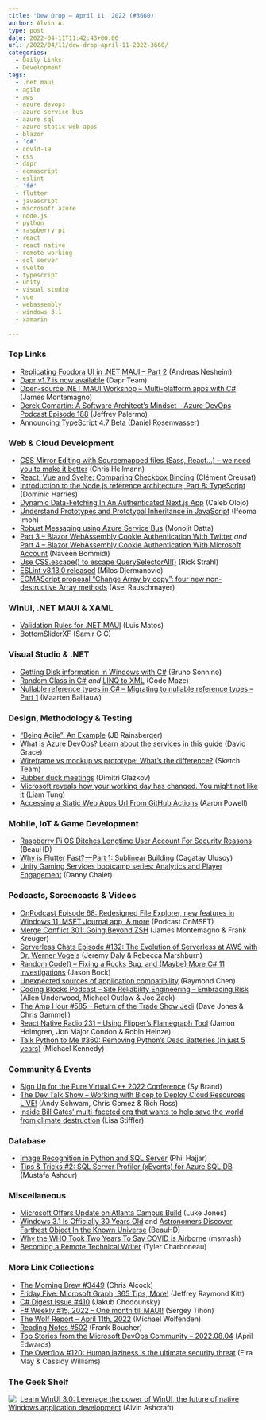 ```yaml
---
title: 'Dew Drop – April 11, 2022 (#3660)'
author: Alvin A.
type: post
date: 2022-04-11T11:42:43+00:00
url: /2022/04/11/dew-drop-april-11-2022-3660/
categories:
  - Daily Links
  - Development
tags:
  - .net maui
  - agile
  - aws
  - azure devops
  - azure service bus
  - azure sql
  - azure static web apps
  - blazor
  - 'c#'
  - covid-19
  - css
  - dapr
  - ecmascript
  - eslint
  - 'f#'
  - flutter
  - javascript
  - microsoft azure
  - node.js
  - python
  - raspberry pi
  - react
  - react native
  - remote working
  - sql server
  - svelte
  - typescript
  - unity
  - visual studio
  - vue
  - webassembly
  - windows 3.1
  - xamarin

---
```

### <a name="top"></a>Top Links

  * <a href="https://www.andreasnesheim.no/replicating-foodora-ui-in-net-maui-part-2/" target="_blank" rel="noopener">Replicating Foodora UI in .NET MAUI – Part 2</a> (Andreas Nesheim)
  * <a href="https://blog.dapr.io/posts/2022/04/08/dapr-v1.7-is-now-available/" target="_blank" rel="noopener">Dapr v1.7 is now available</a> (Dapr Team)
  * <a href="https://dev.to/dotnet/open-source-net-maui-workshop-multi-platform-apps-with-c-nle" target="_blank" rel="noopener">Open-source .NET MAUI Workshop &#8211; Multi-platform apps with C#</a> (James Montemagno)
  * <a href="http://feed.azuredevops.show/derek-comartin-a-software-architects-mindset-episode-188" target="_blank" rel="noopener">Derek Comartin: A Software Architect’s Mindset &#8211; Azure DevOps Podcast Episode 188</a> (Jeffrey Palermo)
  * <a href="https://devblogs.microsoft.com/typescript/announcing-typescript-4-7-beta/?WT.mc_id=DOP-MVP-4025064" target="_blank" rel="noopener">Announcing TypeScript 4.7 Beta</a> (Daniel Rosenwasser)



### <a name="web"></a>Web & Cloud Development

  * <a href="https://christianheilmann.com/2022/04/08/css-mirror-editing-with-sourcemapped-files-sass-react-we-need-you-to-make-it-better/" target="_blank" rel="noopener">CSS Mirror Editing with Sourcemapped files (Sass, React…) – we need you to make it better</a> (Chris Heilmann)
  * <a href="https://dev.to/ccreusat/react-vue-and-svelte-comparing-checkbox-binding-58fc" target="_blank" rel="noopener">React, Vue and Svelte: Comparing Checkbox Binding</a> (Clément Creusat)
  * <a href="https://developers.redhat.com/articles/2022/04/11/introduction-nodejs-reference-architecture-part-8-typescript" target="_blank" rel="noopener">Introduction to the Node.js reference architecture, Part 8: TypeScript</a> (Dominic Harries)
  * <a href="https://smashingmagazine.com/2022/04/dynamic-data-fetching-authenticated-nextjs-app/" target="_blank" rel="noopener">Dynamic Data-Fetching In An Authenticated Next.js App</a> (Caleb Olojo)
  * <a href="https://www.telerik.com/blogs/understand-prototypes-prototypal-inheritance-javascript" target="_blank" rel="noopener">Understand Prototypes and Prototypal Inheritance in JavaScript</a> (Ifeoma Imoh)
  * <a href="https://techcommunity.microsoft.com/t5/apps-on-azure-blog/robust-messaging-using-azure-service-bus/ba-p/3275225?WT.mc_id=DOP-MVP-4025064" target="_blank" rel="noopener">Robust Messaging using Azure Service Bus</a> (Monojit Datta)
  * <a href="https://www.learmoreseekmore.com/2022/04/blazorwasm-cookie-series-part-3-twitter-authentication.html" target="_blank" rel="noopener">Part 3 &#8211; Blazor WebAssembly Cookie Authentication With Twitter</a> _and_ <a href="https://www.learmoreseekmore.com/2022/04/blazorwasm-cookie-series-part-4-microsoft-account-authentication.html" target="_blank" rel="noopener">Part 4 &#8211; Blazor WebAssembly Cookie Authentication With Microsoft Account</a> (Naveen Bommidi)
  * <a href="https://weblog.west-wind.com/posts/2022/Apr/10/Use-CSSescape-to-escape-QuerySelectorAll" target="_blank" rel="noopener">Use CSS.escape() to escape QuerySelectorAll()</a> (Rick Strahl)
  * <a href="https://eslint.org/blog/2022/04/eslint-v8.13.0-released" target="_blank" rel="noopener">ESLint v8.13.0 released</a> (Milos Djermanovic)
  * <a href="https://2ality.com/2022/04/change-array-by-copy.html" target="_blank" rel="noopener">ECMAScript proposal “Change Array by copy”: four new non-destructive Array methods</a> (Asel Rauschmayer)



### <a name="silverlight"></a>WinUI, .NET MAUI & XAML

  * <a href="https://luismts.com/validation-rules-dotnet-maui/" target="_blank" rel="noopener">Validation Rules for .NET MAUI</a> (Luis Matos)
  * <a href="https://xamaringuyshow.com/2022/04/11/tutorial65bottomsliderxf/" target="_blank" rel="noopener">BottomSliderXF</a> (Samir G C)



### <a name="dotnet"></a>Visual Studio & .NET

  * <a href="https://blogs.msmvps.com/bsonnino/2022/04/08/getting-disk-information-in-windows-with-c/" target="_blank" rel="noopener">Getting Disk information in Windows with C#</a> (Bruno Sonnino)
  * <a href="https://code-maze.com/csharp-random-class/" target="_blank" rel="noopener">Random Class in C#</a> _and_ <a href="https://code-maze.com/linq-to-xml/" target="_blank" rel="noopener">LINQ to XML</a> (Code Maze)
  * <a href="https://blog.maartenballiauw.be/post/2022/04/11/nullable-reference-types-in-csharp-migrating-to-nullable-reference-types-part-1.html" target="_blank" rel="noopener">Nullable reference types in C# &#8211; Migrating to nullable reference types &#8211; Part 1</a> (Maarten Balliauw)



### <a name="design"></a>Design, Methodology & Testing

  * <a href="https://blog.jbrains.ca/permalink/being-agile-an-example" target="_blank" rel="noopener">&#8220;Being Agile&#8221;: An Example</a> (JB Rainsberger)
  * <a href="https://www.roundthecode.com/dotnet/azure/what-is-azure-devops-learn-services-guide" target="_blank" rel="noopener">What is Azure DevOps? Learn about the services in this guide</a> (David Grace)
  * <a href="https://www.sketch.com/blog/2022/04/08/wireframe-vs-mockup-vs-prototype/" target="_blank" rel="noopener">Wireframe vs mockup vs prototype: What’s the difference?</a> (Sketch Team)
  * <a href="https://glazkov.com/2022/04/08/rubber-duck-meetings/" target="_blank" rel="noopener">Rubber duck meetings</a> (Dimitri Glazkov)
  * <a href="https://www.zdnet.com/article/microsoft-reveals-how-your-working-day-has-changed-you-might-not-like-it/#ftag=RSSbaffb68" target="_blank" rel="noopener">Microsoft reveals how your working day has changed. You might not like it</a> (Liam Tung)
  * <a href="https://www.aaron-powell.com/posts/2022-04-08-accessing-a-swa-url-from-github-actions/" target="_blank" rel="noopener">Accessing a Static Web Apps Url From GitHub Actions</a> (Aaron Powell)



### <a name="mobile"></a>Mobile, IoT & Game Development

  * <a href="https://hardware.slashdot.org/story/22/04/08/2032252/raspberry-pi-os-ditches-longtime-user-account-for-security-reasons?utm_source=rss1.0mainlinkanon&utm_medium=feed" target="_blank" rel="noopener">Raspberry Pi OS Ditches Longtime User Account For Security Reasons</a> (BeauHD)
  * <a href="https://medium.com/flutter-community/why-is-flutter-fast-part-1-sublinear-building-317572cd6b47?source=rss----86fb29d7cc6a---4" target="_blank" rel="noopener">Why is Flutter Fast? — Part 1: Sublinear Building</a> (Cagatay Ulusoy)
  * <a href="https://blog.unity.com/games/unity-gaming-services-bootcamp-series-analytics-and-player-engagement" target="_blank" rel="noopener">Unity Gaming Services bootcamp series: Analytics and Player Engagement</a> (Danny Chalet)



### <a name="podcasts"></a>Podcasts, Screencasts & Videos

  * <a href="https://www.onmsft.com/onpodcast/onpodcast-episode-68-new-windows-11-features" target="_blank" rel="noopener">OnPodcast Episode 68: Redesigned File Explorer, new features in Windows 11, MSFT Journal app, & more</a> (Podcast OnMSFT)
  * <a href="http://www.mergeconflict.fm/301" target="_blank" rel="noopener">Merge Conflict 301: Going Beyond ZSH</a> (James Montemagno & Frank Kreuger)
  * <a href="https://www.serverlesschats.com/132" target="_blank" rel="noopener">Serverless Chats Episode #132: The Evolution of Serverless at AWS with Dr. Werner Vogels</a> (Jeremy Daly & Rebecca Marshburn)
  * <a href="http://www.youtube.com/watch?v=EoQ33NY4wjE" target="_blank" rel="noopener">Random.Code() &#8211; Fixing a Rocks Bug, and (Maybe) More C# 11 Investigations</a> (Jason Bock)
  * <a href="https://youtu.be/fzFPN2YSKIk" target="_blank" rel="noopener">Unexpected sources of application compatibility</a> (Raymond Chen)
  * <a href="https://www.codingblocks.net/podcast/site-reliability-engineering-embracing-risk/" target="_blank" rel="noopener">Coding Blocks Podcast &#8211; Site Reliability Engineering – Embracing Risk</a> (Allen Underwood, Michael Outlaw & Joe Zack)
  * <a href="https://theamphour.com/585-return-of-the-trade-show-jedi/?utm_source=rss&utm_medium=rss&utm_campaign=585-return-of-the-trade-show-jedi" target="_blank" rel="noopener">The Amp Hour #585 – Return of the Trade Show Jedi</a> (Dave Jones & Chris Gammell)
  * <a href="https://www.reactnativeradio.com/episodes/rnr-231-using-flippers-flamegraph-tool" target="_blank" rel="noopener">React Native Radio 231 &#8211; Using Flipper&#8217;s Flamegraph Tool</a> (Jamon Holmgren, Jon Major Condon & Robin Heinze)
  * <a href="https://talkpython.fm/episodes/show/360/removing-pythons-dead-batteries-in-just-5-years" target="_blank" rel="noopener">Talk Python to Me #360: Removing Python&#8217;s Dead Batteries (in just 5 years)</a> (Michael Kennedy)



### <a name="events"></a>Community & Events

  * <a href="https://devblogs.microsoft.com/cppblog/sign-up-for-the-pure-virtual-cpp-2022-conference/?WT.mc_id=DOP-MVP-4025064" target="_blank" rel="noopener">Sign Up for the Pure Virtual C++ 2022 Conference</a> (Sy Brand)
  * <a href="https://www.meetup.com/The-Dev-Talk-Show/events/285192581/" target="_blank" rel="noopener">The Dev Talk Show &#8211; Working with Bicep to Deploy Cloud Resources LIVE!</a> (Andy Schwam, Chris Gomez & Rich Ross)
  * <a href="https://www.geekwire.com/2022/inside-bill-gates-multi-faceted-org-that-wants-to-help-save-the-world-from-climate-destruction/" target="_blank" rel="noopener">Inside Bill Gates’ multi-faceted org that wants to help save the world from climate destruction</a> (Lisa Stiffler)



### <a name="sql"></a>Database

  * <a href="https://www.developer.com/languages/image-recognition-python/" target="_blank" rel="noopener">Image Recognition in Python and SQL Server</a> (Phil Hajjar)
  * <a href="https://techcommunity.microsoft.com/t5/azure-database-support-blog/tips-amp-tricks-2-sql-server-profiler-xevents-for-azure-sql-db/ba-p/2396834?WT.mc_id=DOP-MVP-4025064" target="_blank" rel="noopener">Tips & Tricks #2: SQL Server Profiler (xEvents) for Azure SQL DB</a> (Mustafa Ashour)



### <a name="misc"></a>Miscellaneous

  * <a href="https://winbuzzer.com/2022/04/08/microsoft-offers-update-on-atlanta-campus-build-xcxwbn/?utm_source=dlvr.it&utm_medium=twitter" target="_blank" rel="noopener">Microsoft Offers Update on Atlanta Campus Build</a> (Luke Jones)
  * <a href="https://tech.slashdot.org/story/22/04/07/237221/windows-31-is-officially-30-years-old?utm_source=rss1.0mainlinkanon&utm_medium=feed" target="_blank" rel="noopener">Windows 3.1 Is Officially 30 Years Old</a> and <a href="https://science.slashdot.org/story/22/04/08/2344200/astronomers-discover-farthest-object-in-the-known-universe?utm_source=rss1.0mainlinkanon&utm_medium=feed" target="_blank" rel="noopener">Astronomers Discover Farthest Object In the Known Universe</a> (BeauHD)
  * <a href="https://science.slashdot.org/story/22/04/08/200259/why-the-who-took-two-years-to-say-covid-is-airborne?utm_source=rss1.0mainlinkanon&utm_medium=feed" target="_blank" rel="noopener">Why the WHO Took Two Years To Say COVID is Airborne</a> (msmash)
  * <a href="https://draft.dev/learn/becoming-a-remote-technical-writer" target="_blank" rel="noopener">Becoming a Remote Technical Writer</a> (Tyler Charboneau)



### <a name="links"></a>More Link Collections

  * <a href="https://blog.cwa.me.uk/2022/04/11/the-morning-brew-3449/" target="_blank" rel="noopener">The Morning Brew #3449</a> (Chris Alcock)
  * <a href="https://techcommunity.microsoft.com/t5/microsoft-mvp-award-program-blog/friday-five-microsoft-graph-365-tips-more/ba-p/3279208?WT.mc_id=DOP-MVP-4025064" target="_blank" rel="noopener">Friday Five: Microsoft Graph, 365 Tips, More!</a> (Jeffrey Raymond Kitt)
  * <a href="https://csharpdigest.net/digests/410" target="_blank" rel="noopener">C# Digest Issue #410</a> (Jakub Chodounsky)
  * <a href="https://sergeytihon.com/2022/04/09/f-weekly-15-2022-one-month-till-maui/" target="_blank" rel="noopener">F# Weekly #15, 2022 – One month till MAUI!</a> (Sergey Tihon)
  * <a href="https://michael-wolfenden.github.io/2022/04/11/april-11th-2022/" target="_blank" rel="noopener">The Wolf Report &#8211; April 11th, 2022</a> (Michael Wolfenden)
  * <a href="https://www.frankysnotes.com/2022/04/reading-notes-502.html" target="_blank" rel="noopener">Reading Notes #502</a> (Frank Boucher)
  * <a href="https://devblogs.microsoft.com/devops/top-stories-from-the-microsoft-devops-community-2022-08-04/?WT.mc_id=DOP-MVP-4025064" target="_blank" rel="noopener">Top Stories from the Microsoft DevOps Community – 2022.08.04</a> (April Edwards)
  * <a href="https://stackoverflow.blog/2022/04/08/human-laziness-is-the-ultimate-security-threat/" target="_blank" rel="noopener">The Overflow #120: Human laziness is the ultimate security threat</a> (Eira May & Cassidy Williams)



### <a name="shelf"></a>The Geek Shelf

<a href="https://www.amazon.com/dp/1800208669/" target="_blank" rel="noopener"><img decoding="async" align="left" style="margin: 0px 4px 0px 0px; border: 0px currentcolor; border-image: none; float: left; display: inline; background-image: none;" src="https://m.media-amazon.com/images/I/41Z9lMC71WL._SS135_.jpg" border="0" /></a>&nbsp;<a href="https://www.amazon.com/dp/1800208669/" target="_blank" rel="noopener">Learn WinUI 3.0: Leverage the power of WinUI, the future of native Windows application development</a> (Alvin Ashcraft)